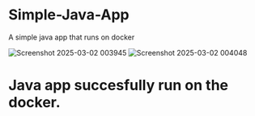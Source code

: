 # Simple-Java-App
A simple java app that runs on docker


![Screenshot 2025-03-02 003945](https://github.com/user-attachments/assets/509da437-f361-47fa-9699-b33015283ee0)
![Screenshot 2025-03-02 004048](https://github.com/user-attachments/assets/732420ba-dc9f-4aff-87c9-066c50bb4c19)

# Java app succesfully run on the docker. 
